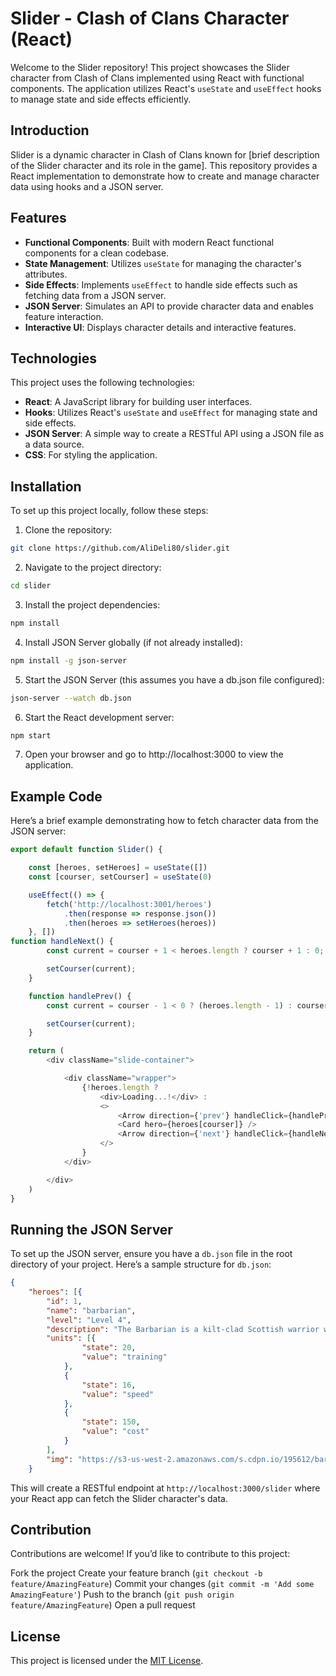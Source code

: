 # Slider - Clash of Clans Character (React)
Welcome to the Slider repository! This project showcases the Slider character from Clash of Clans implemented using React with functional components. The application utilizes React's `useState` and `useEffect` hooks to manage state and side effects efficiently.  

## Introduction 
Slider is a dynamic character in Clash of Clans known for [brief description of the Slider character and its role in the game]. This repository provides a React implementation to demonstrate how to create and manage character data using hooks and a JSON server.  
 

## Features 
- **Functional Components**: Built with modern React functional components for a clean codebase.  
- **State Management**: Utilizes `useState` for managing the character's attributes.  
- **Side Effects**: Implements `useEffect` to handle side effects such as fetching data from a JSON server.  
- **JSON Server**: Simulates an API to provide character data and enables feature interaction.  
- **Interactive UI**: Displays character details and interactive features.

## Technologies 
This project uses the following technologies:  

- **React**: A JavaScript library for building user interfaces.  
- **Hooks**: Utilizes React's `useState` and `useEffect` for managing state and side effects.  
- **JSON Server**: A simple way to create a RESTful API using a JSON file as a data source.  
- **CSS**: For styling the application.

## Installation  
To set up this project locally, follow these steps:  

1. Clone the repository:  
```bash  
git clone https://github.com/AliDeli80/slider.git
```
2. Navigate to the project directory:
```bash
cd slider
```
3. Install the project dependencies:
```bash
npm install
```
4. Install JSON Server globally (if not already installed):
```bash
npm install -g json-server
```
5. Start the JSON Server (this assumes you have a db.json file configured):
```bash
json-server --watch db.json
```
6. Start the React development server:
```bash
npm start
```
7. Open your browser and go to http://localhost:3000 to view the application.

## Example Code
Here’s a brief example demonstrating how to fetch character data from the JSON server:
```javascript
export default function Slider() {

    const [heroes, setHeroes] = useState([])
    const [courser, setCourser] = useState(0)

    useEffect(() => {
        fetch('http://localhost:3001/heroes')
            .then(response => response.json())
            .then(heroes => setHeroes(heroes))
    }, [])
function handleNext() {
        const current = courser + 1 < heroes.length ? courser + 1 : 0;

        setCourser(current);
    }

    function handlePrev() {
        const current = courser - 1 < 0 ? (heroes.length - 1) : courser - 1;

        setCourser(current);
    }

    return (
        <div className="slide-container">

            <div className="wrapper">
                {!heroes.length ?
                    <div>Loading...!</div> :
                    <>
                        <Arrow direction={'prev'} handleClick={handlePrev} />
                        <Card hero={heroes[courser]} />
                        <Arrow direction={'next'} handleClick={handleNext} />
                    </>
                }
            </div>

        </div>
    )
}
```

## Running the JSON Server
To set up the JSON server, ensure you have a `db.json` file in the root directory of your project. Here’s a sample structure for `db.json`:
```json
{
    "heroes": [{
        "id": 1,
        "name": "barbarian",
        "level": "Level 4",
        "description": "The Barbarian is a kilt-clad Scottish warrior with an angry, battle-ready expression, hungry for destruction.He has Killer yellow horseshoe mustache.",
        "units": [{
                "state": 20,
                "value": "training"
            },
            {
                "state": 16,
                "value": "speed"
            },
            {
                "state": 150,
                "value": "cost"
            }
        ],
        "img": "https://s3-us-west-2.amazonaws.com/s.cdpn.io/195612/barbarian.png"
    }
```
This will create a RESTful endpoint at `http://localhost:3000/slider` where your React app can fetch the Slider character's data.

## Contribution
Contributions are welcome! If you’d like to contribute to this project:

Fork the project
Create your feature branch (`git checkout -b feature/AmazingFeature`)
Commit your changes (`git commit -m 'Add some AmazingFeature'`)
Push to the branch (`git push origin feature/AmazingFeature`)
Open a pull request

## License
This project is licensed under the [MIT License](LICENSE).
